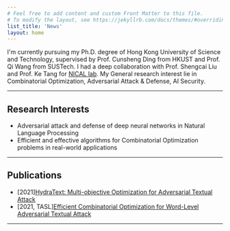 ```yaml
---
# Feel free to add content and custom Front Matter to this file.
# To modify the layout, see https://jekyllrb.com/docs/themes/#overriding-theme-defaults
list_title: 'News'
layout: home
---
```



 I'm currently pursuing my Ph.D. degree of Hong Kong University of Science and Technology, supervised by Prof. Cunsheng Ding from HKUST and Prof. Qi Wang from SUSTech. 
I had a deep collaboration with Prof. Shengcai Liu and Prof. Ke Tang for [NICAL lab](http://www.nical.ai/). 
My General research interest lie in Combinatorial Optimization, Adversarial Attack & Defense, AI Security.

--- 
## Research Interests

- Adversarial attack and defense of deep neural networks in Natural Language Processing
- Efficient and effective algorithms for Combinatorial Optimization problems in real-world applications

---

## Publications

- [2021][HydraText: Multi-objective Optimization for Adversarial Textual Attack](https://arxiv.org/abs/2111.01528)
- [2021, TASL][Efficient Combinatorial Optimization for Word-Level Adversarial Textual Attack](https://ieeexplore.ieee.org/abstract/document/9627642)

---
